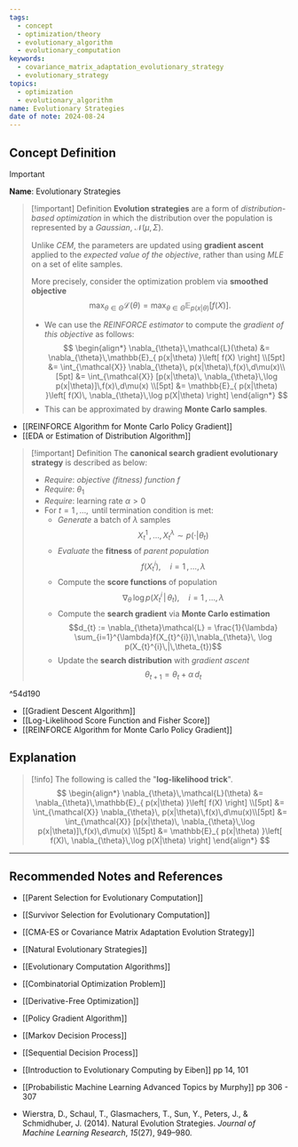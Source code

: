 ```yaml
---
tags:
  - concept
  - optimization/theory
  - evolutionary_algorithm
  - evolutionary_computation
keywords:
  - covariance_matrix_adaptation_evolutionary_strategy
  - evolutionary_strategy
topics:
  - optimization
  - evolutionary_algorithm
name: Evolutionary Strategies
date of note: 2024-08-24
---
```


## Concept Definition

>[!important]
>**Name**: Evolutionary Strategies

>[!important] Definition
>**Evolution strategies** are a form of *distribution-based optimization* in which the distribution over the population is represented by a *Gaussian*, $\mathcal{N}(\mu, \Sigma)$. 
>
>Unlike *CEM*, the parameters are updated using **gradient ascent** applied to the *expected value of the objective*, rather than using *MLE* on a set of elite samples. 
>
>More precisely, consider the optimization problem via **smoothed objective** $$\max_{\theta\in \Theta} \mathcal{L}(\theta) =  \max_{\theta\in \Theta}\mathbb{E}_{ p(x|\theta) }\left[ f(X) \right].$$ 
>
>- We can use the *REINFORCE estimator* to compute the *gradient of this objective* as follows: 
>  $$
> \begin{align*}
> \nabla_{\theta}\,\mathcal{L}(\theta) &= \nabla_{\theta}\,\mathbb{E}_{ p(x|\theta) }\left[ f(X) \right] \\[5pt]
> &= \int_{\mathcal{X}} \nabla_{\theta}\, p(x|\theta)\,f(x)\,d\mu(x)\\[5pt]
> &= \int_{\mathcal{X}} [p(x|\theta)\, \nabla_{\theta}\,\log p(x|\theta)]\,f(x)\,d\mu(x) \\[5pt]
> &= \mathbb{E}_{ p(x|\theta) }\left[ f(X)\, \nabla_{\theta}\,\log p(X|\theta) \right] 
> \end{align*}
> $$
>- This can be approximated by drawing **Monte Carlo samples**.

- [[REINFORCE Algorithm for Monte Carlo Policy Gradient]]
- [[EDA or Estimation of Distribution Algorithm]]

>[!important] Definition
>The **canonical search gradient evolutionary strategy** is described as below:
>- *Require*: *objective (fitness) function* $f$
>- *Require*: $\theta_{1}$
>- *Require*: learning rate $\alpha >0$
>- For $t=1\,{,}\ldots{,}\,$ until termination condition is met:
>	- *Generate* a batch of $\lambda$ samples $$X_{t}^{1} \,{,}\ldots{,}\,X_{t}^{\lambda} \sim p(\cdot|\theta_{t})$$
>	- *Evaluate* the **fitness** of *parent population* $$f(X_{t}^{i}), \quad i=1\,{,}\ldots{,}\,\lambda$$
>	- Compute the **score functions** of population $$\nabla_{\theta}\, \log p(X_{t}^{i}\,|\,\theta_{t}), \quad i=1\,{,}\ldots{,}\,\lambda$$
>	- Compute the **search gradient** via **Monte Carlo estimation** $$d_{t} := \nabla_{\theta}\mathcal{L} = \frac{1}{\lambda}  \sum_{i=1}^{\lambda}f(X_{t}^{i})\,\nabla_{\theta}\, \log p(X_{t}^{i}\,|\,\theta_{t})$$
>	- Update the **search distribution** with *gradient ascent* $$\theta_{t+1} = \theta_{t} + \alpha\,d_{t} $$

^54d190

- [[Gradient Descent Algorithm]]
- [[Log-Likelihood Score Function and Fisher Score]]
- [[REINFORCE Algorithm for Monte Carlo Policy Gradient]]


## Explanation


>[!info]
>The following is called the "**log-likelihood trick**".
> $$
> \begin{align*}
> \nabla_{\theta}\,\mathcal{L}(\theta) &= \nabla_{\theta}\,\mathbb{E}_{ p(x|\theta) }\left[ f(X) \right] \\[5pt]
> &= \int_{\mathcal{X}} \nabla_{\theta}\, p(x|\theta)\,f(x)\,d\mu(x)\\[5pt]
> &= \int_{\mathcal{X}} [p(x|\theta)\, \nabla_{\theta}\,\log p(x|\theta)]\,f(x)\,d\mu(x) \\[5pt]
> &= \mathbb{E}_{ p(x|\theta) }\left[ f(X)\, \nabla_{\theta}\,\log p(X|\theta) \right] 
> \end{align*}
> $$
>








-----------
##  Recommended Notes and References

- [[Parent Selection for Evolutionary Computation]]
- [[Survivor Selection for Evolutionary Computation]]



- [[CMA-ES or Covariance Matrix Adaptation Evolution Strategy]]
- [[Natural Evolutionary Strategies]]

- [[Evolutionary Computation Algorithms]]
- [[Combinatorial Optimization Problem]]
- [[Derivative-Free Optimization]]

- [[Policy Gradient Algorithm]]
- [[Markov Decision Process]]
- [[Sequential Decision Process]]


- [[Introduction to Evolutionary Computing by Eiben]] pp 14, 101
- [[Probabilistic Machine Learning Advanced Topics by Murphy]] pp 306 - 307
- Wierstra, D., Schaul, T., Glasmachers, T., Sun, Y., Peters, J., & Schmidhuber, J. (2014). Natural Evolution Strategies. _Journal of Machine Learning Research_, _15_(27), 949–980.